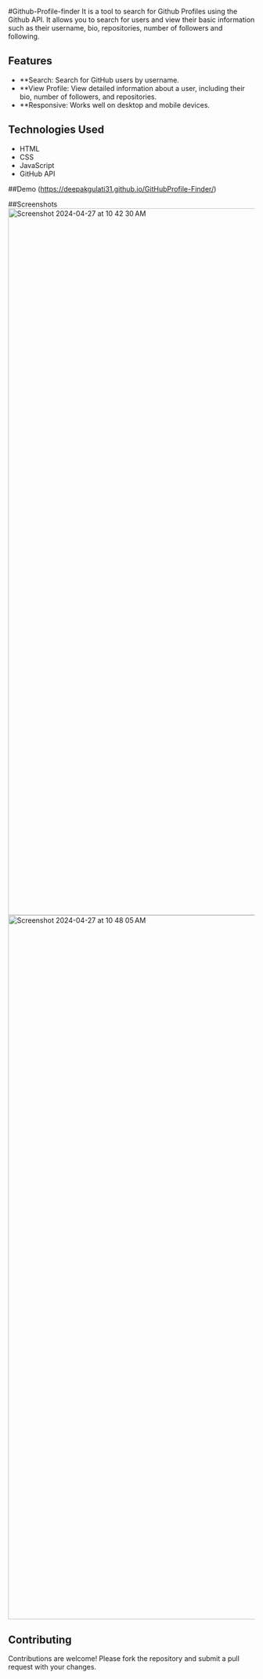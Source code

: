 #Github-Profile-finder
It is a tool to search for Github Profiles using the Github API. It allows you to search for users and view their basic information such as their username, bio, repositories, number of followers and following.

## Features
- **Search: Search for GitHub users by username.
- **View Profile: View detailed information about a user, including their bio, number of followers, and repositories.
- **Responsive: Works well on desktop and mobile devices.

## Technologies Used
- HTML
- CSS
- JavaScript
- GitHub API

##Demo
(https://deepakgulati31.github.io/GitHubProfile-Finder/)

##Screenshots
<img width="1440" alt="Screenshot 2024-04-27 at 10 42 30 AM" src="https://github.com/DeepakGulati31/GitHubProfile-Finder/assets/139341428/8ce905d0-c713-4590-b6ef-c6f0bf6ed379">
<img width="1435" alt="Screenshot 2024-04-27 at 10 48 05 AM" src="https://github.com/DeepakGulati31/GitHubProfile-Finder/assets/139341428/7430c304-8015-49ef-8bf6-bc577544036e">


## Contributing
Contributions are welcome! Please fork the repository and submit a pull request with your changes.

